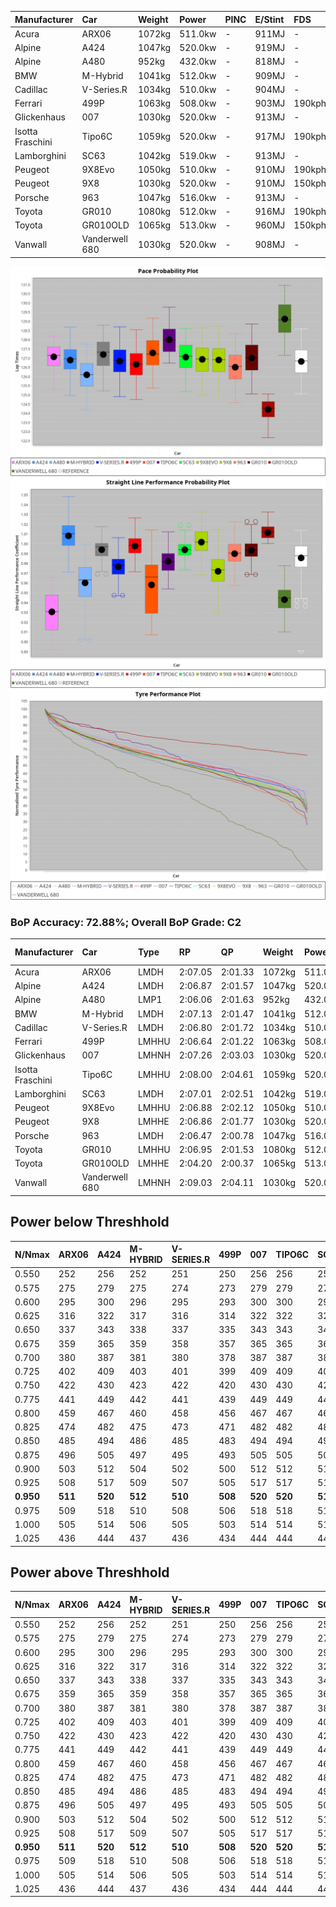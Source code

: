 | Manufacturer     | Car            | Weight | Power   | PINC    | E/Stint | FDS     |
|:-|:-|:-|:-|:-|:-|:-|
| Acura            | ARX06          | 1072kg | 511.0kw |    -    | 911MJ   |    -    |
| Alpine           | A424           | 1047kg | 520.0kw |    -    | 919MJ   |    -    |
| Alpine           | A480           | 952kg  | 432.0kw |    -    | 818MJ   |    -    |
| BMW              | M-Hybrid       | 1041kg | 512.0kw |    -    | 909MJ   |    -    |
| Cadillac         | V-Series.R     | 1034kg | 510.0kw |    -    | 904MJ   |    -    |
| Ferrari          | 499P           | 1063kg | 508.0kw |    -    | 903MJ   | 190kph  |
| Glickenhaus      | 007            | 1030kg | 520.0kw |    -    | 913MJ   |    -    |
| Isotta Fraschini | Tipo6C         | 1059kg | 520.0kw |    -    | 917MJ   | 190kph  |
| Lamborghini      | SC63           | 1042kg | 519.0kw |    -    | 913MJ   |    -    |
| Peugeot          | 9X8Evo         | 1050kg | 510.0kw |    -    | 910MJ   | 190kph  |
| Peugeot          | 9X8            | 1030kg | 520.0kw |    -    | 910MJ   | 150kph  |
| Porsche          | 963            | 1047kg | 516.0kw |    -    | 913MJ   |    -    |
| Toyota           | GR010          | 1080kg | 512.0kw |    -    | 916MJ   | 190kph  |
| Toyota           | GR010OLD       | 1065kg | 513.0kw |    -    | 960MJ   | 150kph  |
| Vanwall          | Vanderwell 680 | 1030kg | 520.0kw |    -    | 908MJ   |    -    |

![PACECHART](./IMG/CUSTOM.png)
![STRAIGHTLINEPERFORMANCECHART](./IMG/CUSTOM_sp.png)
![TYREPERFORMANCECHART](./IMG/CUSTOM_tw.png)

### BoP Accuracy: 72.88%; Overall BoP Grade: C2
| Manufacturer     | Car            | Type  | RP      | QP      | Weight | Power¹  | Threshhold | PINC    | Power²   | E/Stint | AVG Vmax  | FDS     | RDLC | L/Stint | BOP-Grade | Model Accuracy | Model Points | Match%  | SimDiff |
|:-|:-|:-|:-|:-|:-|:-|:-|:-|:-|:-|:-|:-|:-|:-|:-|:-|:-|:-|:-|
| Acura            | ARX06          | LMDH  | 2:07.05 | 2:01.33 | 1072kg | 511.0kw | 210.0kph   |    -    | 511.00kw |  911MJ  | 296.95kph |    -    | 1.00 | 25      | +B2       | 100.00%        | 996          | 80.73%  | #       |
| Alpine           | A424           | LMDH  | 2:06.87 | 2:01.57 | 1047kg | 520.0kw | 210.0kph   |    -    | 520.00kw |  919MJ  | 311.38kph |    -    | 1.01 | 25      | ~A1       | 99.61%         | 762          | 100.00% | ±0.35s  |
| Alpine           | A480           | LMP1  | 2:06.06 | 2:01.63 |  952kg | 432.0kw | 210.0kph   |    -    | 432.00kw |  818MJ  | 300.11kph |    -    | 0.97 | 23      | -D2       | 100.00%        | 1173         | 63.78%  | ±1.21s  |
| BMW              | M-Hybrid       | LMDH  | 2:07.13 | 2:01.47 | 1041kg | 512.0kw | 210.0kph   |    -    | 512.00kw |  909MJ  | 308.48kph |    -    | 1.01 | 25      | +A2       | 100.00%        | 1826         | 93.70%  | ±0.06s  |
| Cadillac         | V-Series.R     | LMDH  | 2:06.80 | 2:01.72 | 1034kg | 510.0kw | 210.0kph   |    -    | 510.00kw |  904MJ  | 305.98kph |    -    | 1.03 | 25      | ~A1       | 99.00%         | 3184         | 100.00% | ±0.90s  |
| Ferrari          | 499P           | LMHHU | 2:06.64 | 2:01.22 | 1063kg | 508.0kw | 210.0kph   |    -    | 508.00kw |  903MJ  | 307.54kph | 190kph  | 1.03 | 25      | -A2       | 98.07%         | 3550         | 94.57%  | ±0.41s  |
| Glickenhaus      | 007            | LMHNH | 2:07.26 | 2:03.03 | 1030kg | 520.0kw | 210.0kph   |    -    | 520.00kw |  913MJ  | 304.45kph |    -    | 0.97 | 25      | +B2       | 94.48%         | 2311         | 82.14%  | ±2.07s  |
| Isotta Fraschini | Tipo6C         | LMHHU | 2:08.00 | 2:04.61 | 1059kg | 520.0kw | 210.0kph   |    -    | 520.00kw |  917MJ  | 306.78kph | 190kph  | 1.05 | 25      | +Ω1       | 96.81%         | 91           | 16.45%  | ±0.38s  |
| Lamborghini      | SC63           | LMDH  | 2:07.01 | 2:02.51 | 1042kg | 519.0kw | 210.0kph   |    -    | 519.00kw |  913MJ  | 308.96kph |    -    | 1.05 | 25      | ~A1       | 100.00%        | 529          | 95.46%  | ±0.26s  |
| Peugeot          | 9X8Evo         | LMHHU | 2:06.88 | 2:02.12 | 1050kg | 510.0kw | 210.0kph   |    -    | 510.00kw |  910MJ  | 309.13kph | 190kph  | 1.00 | 25      | +A2       | 99.21%         | 377          | 94.78%  | ±0.32s  |
| Peugeot          | 9X8            | LMHHE | 2:06.86 | 2:01.77 | 1030kg | 520.0kw | 210.0kph   |    -    | 520.00kw |  910MJ  | 306.55kph | 150kph  | 1.03 | 25      | ~A1       | 99.52%         | 4561         | 100.00% | ±1.47s  |
| Porsche          | 963            | LMDH  | 2:06.47 | 2:00.78 | 1047kg | 516.0kw | 210.0kph   |    -    | 516.00kw |  913MJ  | 308.13kph |    -    | 1.01 | 25      | -B1       | 99.96%         | 10176        | 85.25%  | ±0.44s  |
| Toyota           | GR010          | LMHHU | 2:06.95 | 2:01.53 | 1080kg | 512.0kw | 210.0kph   |    -    | 512.00kw |  916MJ  | 306.19kph | 190kph  | 1.01 | 25      | ~A1       | 99.95%         | 5509         | 100.00% | ±0.84s  |
| Toyota           | GR010OLD       | LMHHE | 2:04.20 | 2:00.37 | 1065kg | 513.0kw | 210.0kph   |    -    | 513.00kw |  960MJ  | 310.23kph | 150kph  | 1.02 | 25      | -Ω2       | 100.00%        | 351          | -36.54% | ±3.41s  |
| Vanwall          | Vanderwell 680 | LMHNH | 2:09.03 | 2:04.11 | 1030kg | 520.0kw | 210.0kph   |    -    | 520.00kw |  908MJ  | 302.05kph |    -    | 1.01 | 25      | +Ω1       | 99.23%         | 387          | 22.87%  | ±1.18s  |

## Power below Threshhold
| N/Nmax    | ARX06   | A424    | M-HYBRID | V-SERIES.R | 499P    | 007     | TIPO6C  | SC63    | 9X8EVO  | 9X8     | 963     | GR010   | GR010OLD | VANDERWELL 680 | ​     | RPM      | A480    |
|:-|:-|:-|:-|:-|:-|:-|:-|:-|:-|:-|:-|:-|:-|:-|:-|:-|:-|
|  0.550    |  252    |  256    |  252     |  251       |  250    |  256    |  256    |  256    |  251    |  256    |  254    |  252    |  253     |  256           |  ​    |   --     |   -     |
|  0.575    |  275    |  279    |  275     |  274       |  273    |  279    |  279    |  279    |  274    |  279    |  277    |  275    |  276     |  279           |  ​    |   --     |   -     |
|  0.600    |  295    |  300    |  296     |  295       |  293    |  300    |  300    |  299    |  295    |  300    |  298    |  296    |  296     |  300           |  ​    |   --     |   -     |
|  0.625    |  316    |  322    |  317     |  316       |  314    |  322    |  322    |  321    |  316    |  322    |  319    |  317    |  317     |  322           |  ​    |   --     |   -     |
|  0.650    |  337    |  343    |  338     |  337       |  335    |  343    |  343    |  342    |  337    |  343    |  340    |  338    |  338     |  343           |  ​    |   --     |   -     |
|  0.675    |  359    |  365    |  359     |  358       |  357    |  365    |  365    |  364    |  358    |  365    |  362    |  359    |  360     |  365           |  ​    |   --     |   -     |
|  0.700    |  380    |  387    |  381     |  380       |  378    |  387    |  387    |  386    |  380    |  387    |  384    |  381    |  382     |  387           |  ​    |   --     |   -     |
|  0.725    |  402    |  409    |  403     |  401       |  399    |  409    |  409    |  408    |  401    |  409    |  406    |  403    |  403     |  409           |  ​    |   --     |   -     |
|  0.750    |  422    |  430    |  423     |  422       |  420    |  430    |  430    |  429    |  422    |  430    |  427    |  423    |  424     |  430           |  ​    |   --     |   -     |
|  0.775    |  441    |  449    |  442     |  441       |  439    |  449    |  449    |  448    |  441    |  449    |  446    |  442    |  443     |  449           |  ​    |  5000    |  254    |
|  0.800    |  459    |  467    |  460     |  458       |  456    |  467    |  467    |  466    |  458    |  467    |  463    |  460    |  461     |  467           |  ​    |  5500    |  300    |
|  0.825    |  474    |  482    |  475     |  473       |  471    |  482    |  482    |  481    |  473    |  482    |  478    |  475    |  476     |  482           |  ​    |  6000    |  335    |
|  0.850    |  485    |  494    |  486     |  485       |  483    |  494    |  494    |  493    |  485    |  494    |  490    |  486    |  487     |  494           |  ​    |  6500    |  378    |
|  0.875    |  496    |  505    |  497     |  495       |  493    |  505    |  505    |  504    |  495    |  505    |  501    |  497    |  498     |  505           |  ​    |  7000    |  422    |
|  0.900    |  503    |  512    |  504     |  502       |  500    |  512    |  512    |  511    |  502    |  512    |  508    |  504    |  505     |  512           |  ​    |  7500    |  433    |
|  0.925    |  508    |  517    |  509     |  507       |  505    |  517    |  517    |  516    |  507    |  517    |  513    |  509    |  510     |  517           |  ​    |  8000    |  429    |
| **0.950** | **511** | **520** | **512**  | **510**    | **508** | **520** | **520** | **519** | **510** | **520** | **516** | **512** | **513**  | **520**        | **​** | **8500** | **432** |
|  0.975    |  509    |  518    |  510     |  508       |  506    |  518    |  518    |  517    |  508    |  518    |  514    |  510    |  511     |  518           |  ​    |  9000    |  216    |
|  1.000    |  505    |  514    |  506     |  505       |  503    |  514    |  514    |  513    |  505    |  514    |  510    |  506    |  507     |  514           |  ​    |   --     |   -     |
|  1.025    |  436    |  444    |  437     |  436       |  434    |  444    |  444    |  443    |  436    |  444    |  441    |  437    |  438     |  444           |  ​    |   --     |   -     |

## Power above Threshhold
| N/Nmax    | ARX06   | A424    | M-HYBRID | V-SERIES.R | 499P    | 007     | TIPO6C  | SC63    | 9X8EVO  | 9X8     | 963     | GR010   | GR010OLD | VANDERWELL 680 | ​     | RPM      | A480    |
|:-|:-|:-|:-|:-|:-|:-|:-|:-|:-|:-|:-|:-|:-|:-|:-|:-|:-|
|  0.550    |  252    |  256    |  252     |  251       |  250    |  256    |  256    |  256    |  251    |  256    |  254    |  252    |  253     |  256           |  ​    |   --     |   -     |
|  0.575    |  275    |  279    |  275     |  274       |  273    |  279    |  279    |  279    |  274    |  279    |  277    |  275    |  276     |  279           |  ​    |   --     |   -     |
|  0.600    |  295    |  300    |  296     |  295       |  293    |  300    |  300    |  299    |  295    |  300    |  298    |  296    |  296     |  300           |  ​    |   --     |   -     |
|  0.625    |  316    |  322    |  317     |  316       |  314    |  322    |  322    |  321    |  316    |  322    |  319    |  317    |  317     |  322           |  ​    |   --     |   -     |
|  0.650    |  337    |  343    |  338     |  337       |  335    |  343    |  343    |  342    |  337    |  343    |  340    |  338    |  338     |  343           |  ​    |   --     |   -     |
|  0.675    |  359    |  365    |  359     |  358       |  357    |  365    |  365    |  364    |  358    |  365    |  362    |  359    |  360     |  365           |  ​    |   --     |   -     |
|  0.700    |  380    |  387    |  381     |  380       |  378    |  387    |  387    |  386    |  380    |  387    |  384    |  381    |  382     |  387           |  ​    |   --     |   -     |
|  0.725    |  402    |  409    |  403     |  401       |  399    |  409    |  409    |  408    |  401    |  409    |  406    |  403    |  403     |  409           |  ​    |   --     |   -     |
|  0.750    |  422    |  430    |  423     |  422       |  420    |  430    |  430    |  429    |  422    |  430    |  427    |  423    |  424     |  430           |  ​    |   --     |   -     |
|  0.775    |  441    |  449    |  442     |  441       |  439    |  449    |  449    |  448    |  441    |  449    |  446    |  442    |  443     |  449           |  ​    |  5000    |  254    |
|  0.800    |  459    |  467    |  460     |  458       |  456    |  467    |  467    |  466    |  458    |  467    |  463    |  460    |  461     |  467           |  ​    |  5500    |  300    |
|  0.825    |  474    |  482    |  475     |  473       |  471    |  482    |  482    |  481    |  473    |  482    |  478    |  475    |  476     |  482           |  ​    |  6000    |  335    |
|  0.850    |  485    |  494    |  486     |  485       |  483    |  494    |  494    |  493    |  485    |  494    |  490    |  486    |  487     |  494           |  ​    |  6500    |  378    |
|  0.875    |  496    |  505    |  497     |  495       |  493    |  505    |  505    |  504    |  495    |  505    |  501    |  497    |  498     |  505           |  ​    |  7000    |  422    |
|  0.900    |  503    |  512    |  504     |  502       |  500    |  512    |  512    |  511    |  502    |  512    |  508    |  504    |  505     |  512           |  ​    |  7500    |  433    |
|  0.925    |  508    |  517    |  509     |  507       |  505    |  517    |  517    |  516    |  507    |  517    |  513    |  509    |  510     |  517           |  ​    |  8000    |  429    |
| **0.950** | **511** | **520** | **512**  | **510**    | **508** | **520** | **520** | **519** | **510** | **520** | **516** | **512** | **513**  | **520**        | **​** | **8500** | **432** |
|  0.975    |  509    |  518    |  510     |  508       |  506    |  518    |  518    |  517    |  508    |  518    |  514    |  510    |  511     |  518           |  ​    |  9000    |  216    |
|  1.000    |  505    |  514    |  506     |  505       |  503    |  514    |  514    |  513    |  505    |  514    |  510    |  506    |  507     |  514           |  ​    |   --     |   -     |
|  1.025    |  436    |  444    |  437     |  436       |  434    |  444    |  444    |  443    |  436    |  444    |  441    |  437    |  438     |  444           |  ​    |   --     |   -     |

